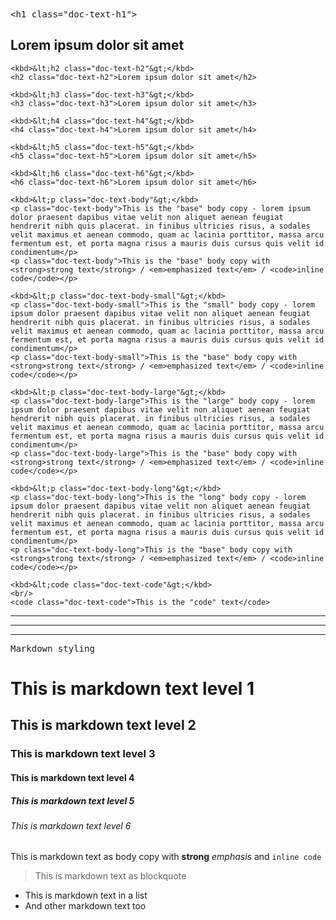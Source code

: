<section class="doc-page-temp-testing-typography">
    <kbd>&lt;h1 class="doc-text-h1"&gt;</kbd>
    <h1 class="doc-text-h1">Lorem ipsum dolor sit amet</h1>

    <kbd>&lt;h2 class="doc-text-h2"&gt;</kbd>
    <h2 class="doc-text-h2">Lorem ipsum dolor sit amet</h2>

    <kbd>&lt;h3 class="doc-text-h3"&gt;</kbd>
    <h3 class="doc-text-h3">Lorem ipsum dolor sit amet</h3>

    <kbd>&lt;h4 class="doc-text-h4"&gt;</kbd>
    <h4 class="doc-text-h4">Lorem ipsum dolor sit amet</h4>

    <kbd>&lt;h5 class="doc-text-h5"&gt;</kbd>
    <h5 class="doc-text-h5">Lorem ipsum dolor sit amet</h5>

    <kbd>&lt;h6 class="doc-text-h6"&gt;</kbd>
    <h6 class="doc-text-h6">Lorem ipsum dolor sit amet</h6>

    <kbd>&lt;p class="doc-text-body"&gt;</kbd>
    <p class="doc-text-body">This is the "base" body copy - lorem ipsum dolor praesent dapibus vitae velit non aliquet aenean feugiat hendrerit nibh quis placerat. in finibus ultricies risus, a sodales velit maximus et aenean commodo, quam ac lacinia porttitor, massa arcu fermentum est, et porta magna risus a mauris duis cursus quis velit id condimentum</p>
    <p class="doc-text-body">This is the "base" body copy with <strong>strong text</strong> / <em>emphasized text</em> / <code>inline code</code></p>

    <kbd>&lt;p class="doc-text-body-small"&gt;</kbd>
    <p class="doc-text-body-small">This is the "small" body copy - lorem ipsum dolor praesent dapibus vitae velit non aliquet aenean feugiat hendrerit nibh quis placerat. in finibus ultricies risus, a sodales velit maximus et aenean commodo, quam ac lacinia porttitor, massa arcu fermentum est, et porta magna risus a mauris duis cursus quis velit id condimentum</p>
    <p class="doc-text-body-small">This is the "base" body copy with <strong>strong text</strong> / <em>emphasized text</em> / <code>inline code</code></p>

    <kbd>&lt;p class="doc-text-body-large"&gt;</kbd>
    <p class="doc-text-body-large">This is the "large" body copy - lorem ipsum dolor praesent dapibus vitae velit non aliquet aenean feugiat hendrerit nibh quis placerat. in finibus ultricies risus, a sodales velit maximus et aenean commodo, quam ac lacinia porttitor, massa arcu fermentum est, et porta magna risus a mauris duis cursus quis velit id condimentum</p>
    <p class="doc-text-body-large">This is the "base" body copy with <strong>strong text</strong> / <em>emphasized text</em> / <code>inline code</code></p>

    <kbd>&lt;p class="doc-text-body-long"&gt;</kbd>
    <p class="doc-text-body-long">This is the "long" body copy - lorem ipsum dolor praesent dapibus vitae velit non aliquet aenean feugiat hendrerit nibh quis placerat. in finibus ultricies risus, a sodales velit maximus et aenean commodo, quam ac lacinia porttitor, massa arcu fermentum est, et porta magna risus a mauris duis cursus quis velit id condimentum</p>
    <p class="doc-text-body-long">This is the "base" body copy with <strong>strong text</strong> / <em>emphasized text</em> / <code>inline code</code></p>

    <kbd>&lt;code class="doc-text-code"&gt;</kbd>
    <br/>
    <code class="doc-text-code">This is the "code" text</code>

</section>

<hr/>
<hr/>
<hr/>

<kbd>Markdown styling</kbd>

<div class="doc-markdown-content">

# This is markdown text level 1
## This is markdown text level 2
### This is markdown text level 3
#### This is markdown text level 4
##### This is markdown text level 5
###### This is markdown text level 6

This is markdown text as body copy with **strong** _emphasis_ and `inline code`

> This is markdown text as blockquote

- This is markdown text in a list
- And other markdown text too

</div>